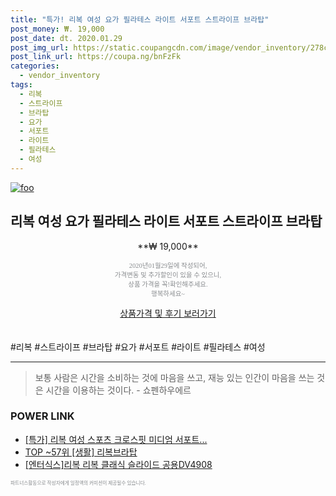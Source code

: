 ```yaml
--- 
title: "특가! 리복 여성 요가 필라테스 라이트 서포트 스트라이프 브라탑" 
post_money: ₩. 19,000 
post_date: dt. 2020.01.29 
post_img_url: https://static.coupangcdn.com/image/vendor_inventory/278c/d61a6307ee8cbdc68fba46af546d9944cf4e5d90d43d22a4aab93a806c8c.jpg 
post_link_url: https://coupa.ng/bnFzFk 
categories: 
  - vendor_inventory 
tags: 
  - 리복 
  - 스트라이프 
  - 브라탑 
  - 요가 
  - 서포트 
  - 라이트 
  - 필라테스 
  - 여성 
--- 
```

[![foo](https://static.coupangcdn.com/image/vendor_inventory/278c/d61a6307ee8cbdc68fba46af546d9944cf4e5d90d43d22a4aab93a806c8c.jpg)](https://coupa.ng/bnFzFk) 

## 리복 여성 요가 필라테스 라이트 서포트 스트라이프 브라탑 
<p style="text-align: center;">**₩ 19,000**</p> 
<p style="text-align: center;"><span style="color: #898c8f; font-family: Georgia,Times,serif; font-size: 0.75em;">2020년01월29일에 작성되어, <br>가격변동 및 추가할인이 있을 수 있으니,<br> 상품 가격을 꼭!확인해주세요.<br>행복하세요~</span> 
</p>	 
<div markdown="0" style="text-align: center;"><a href="https://coupa.ng/bnFzFk" class="btn btn--success">상품가격 및 후기 보러가기</a></div> 
<br><br> 
  #리복 #스트라이프 #브라탑 #요가 #서포트 #라이트 #필라테스 #여성 
<hr> 

> 보통 사람은 시간을 소비하는 것에 마음을 쓰고, 재능 있는 인간이 마음을 쓰는 것은 시간을 이용하는 것이다. - 쇼펜하우에르 


### POWER LINK

* <a href="https://blog.naver.com/santokki14/221789551340" target="_blank">[특가] 리복 여성 스포츠 크로스핏 미디엄 서포트...</a>
* <a href="https://blog.naver.com/an0733/221788347094" target="_blank"> TOP ~57위 [생활] 리복브라탑</a>
* <a href="https://blog.naver.com/sakai111/221776766149" target="_blank">[엔터식스]리복 리복 클래식 슬라이드 공용DV4908</a>

<span style="color: #898c8f; font-family: Georgia,Times,serif; font-size: 0.55em;">파트너스활동으로 작성자에게 일정액의 커미션이 제공될수 있습니다.</span> 
